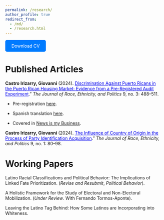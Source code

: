 ```yaml
---
permalink: /research/
author_profile: true
redirect_from: 
  - /md/
  - /research.html
---
```


<a href="http://castroirizarry.com/cv.pdf" target="_blank" style="display:inline-block; padding:10px 20px; background-color:#007BFF; color:#ffffff; text-decoration:none; border-radius:5px;">Download CV</a>
# Published Articles
**Castro Irizarry, Giovanni** (2024). <a href="https://doi.org/10.1017/rep.2024.25" target="_blank" style="color: #0000EE;">Discrimination Against Puerto Ricans in the Puerto Rican Housing Market: Evidence from a Pre-Registered Audit Experiment</a>.” *The Journal of Race, Ethnicity, and Politics* 9, no. 3: 488–511.

* Pre-registration [here](https://doi.org/10.17605/OSF.IO/SXF4D).

* Spanish translation [here](https://doi.org/10.31235/osf.io/8tcn4).

* Covered in  [News is my Business](https://newsismybusiness.com/report-puerto-rican-homebuyers-face-discrimination-in-local-housing-market/).

**Castro Irizarry, Giovanni** (2024). <a href="https://doi.org/10.1017/rep.2023.34" target="_blank" style="color: #0000EE;">The Influence of Country of Origin in the Process of Party Identification Acquisition</a>.” *The Journal of Race, Ethnicity, and Politics* 9, no. 1: 80–98.

# Working Papers

Latino Racial Classifications and Political Behavior: The Implications of Linked Fate Prioritization. (*Revise and Resubmit*, *Political Behavior*).

A Holistic Framework for the Study of Electoral and Non-Electoral Mobilization. (*Under Review*. With Fernando Tormos-Aponte).

Leaving the Latino Tag Behind: How Some Latinos are Incorporating into Whiteness.



